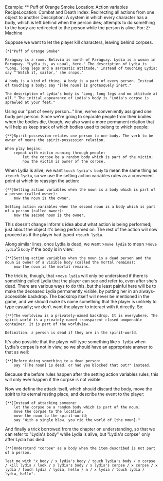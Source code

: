 Example: ** Puff of Orange Smoke
Location: Action variables
RecipeLocation: Combat and Death
Index: Redirecting all actions from one object to another
Description: A system in which every character has a body, which is left behind when the person dies; attempts to do something to the body are redirected to the person while the person is alive.
For: Z-Machine

  
Suppose we want to let the player kill characters, leaving behind corpses.

  

``` inform7
{*}"Puff of Orange Smoke"

Paraguay is a room. Bolivia is north of Paraguay. Lydia is a woman in Paraguay. "Lydia is, as usual, here." The description of Lydia is "Long, long legs and a sarcastic attitude." Instead of touching Lydia: say "'Watch it, sailor,' she snaps."

A body is a kind of thing. A body is a part of every person. Instead of touching a body: say "[The noun] is grotesquely inert."

The description of Lydia's body is "Long, long legs and no attitude at all." The initial appearance of Lydia's body is "Lydia's corpse is sprawled at your feet."
```

  
Using our "part of every person..." line, we've conveniently assigned one body per person. Since we're going to separate people from their bodies when the bodies die, though, we also want a more permanent relation that will help us keep track of which bodies used to belong to which people:

  

``` inform7
{**}Spirit-possession relates one person to one body. The verb to be owner of means the spirit-possession relation.

When play begins:
	repeat with victim running through people:
		let the corpse be a random body which is part of the victim;
		now the victim is owner of the corpse.
```

  
When Lydia is alive, we want ``touch lydia's body`` to mean the same thing as >``touch lydia``, so we use the setting action variables rules as a convenient point at which to reassign the action:

  

``` inform7
{**}Setting action variables when the noun is a body which is part of a person (called owner):
	now the noun is the owner.

Setting action variables when the second noun is a body which is part of a person (called owner):
	now the second noun is the owner.
```

  
This doesn't change Inform's idea about what action is being performed; just about the object it's being performed on. The rest of the action will now proceed as if the player had typed >``touch lydia``.

  
Along similar lines, once Lydia is dead, we want >``move lydia`` to mean >``move lydia``'S ``body`` if the body is in view:

  

``` inform7
{**}Setting action variables when the noun is a dead person and the noun is owner of a visible body (called the mortal remains):
	now the noun is the mortal remains.
```

  
The trick is, though, that >``move lydia`` will only be understood if there is something called Lydia that the player can see and refer to, even after she's dead. There are various ways to do this, but the least painful here will be to make the deceased Lydia permanently visible, by putting her in an always-accessible backdrop. The backdrop itself will never be mentioned in the game, and we should make its name something that the player is unlikely to type casually; we don't want the player to interact with it directly. So:

  

``` inform7
{**}The worldview is a privately-named backdrop. It is everywhere. The spirit-world is a privately-named transparent closed unopenable container. It is part of the worldview.

Definition: a person is dead if they are in the spirit-world.
```

  
It's also possible that the player will type something like ``x lydia`` when Lydia's corpse is not in view, so we should have an appropriate answer to that as well:

  

``` inform7
{**}Before doing something to a dead person:
	say "[The noun] is dead; or had you blocked that out?" instead.
```

  
Because the before rules happen after the setting action variables rules, this will only ever happen if the corpse is not visible.

  
Now we define the attack itself, which should discard the body, move the spirit to its eternal resting place, and describe the event to the player:

  

``` inform7
{**}Instead of attacking someone:
	let the corpse be a random body which is part of the noun;
	move the corpse to the location;
	move the noun to the spirit-world;
	say "With a single blow, you rid the world of [the noun]."
```

  
And finally a trick borrowed from the chapter on understanding, so that we can refer to "Lydia's body" while Lydia is alive, but "Lydia's corpse" only after Lydia has died:

  

``` inform7
{**}Understand "corpse" as a body when the item described is not part of a person.

Test me with "x body / x lydia's body / touch lydia's body / x corpse / kill lydia / look / x lydia's body / x lydia's corpse / x corpse / x lydia / touch lydia / lydia, hello / n / x lydia / touch lydia / lydia, hello".
```

